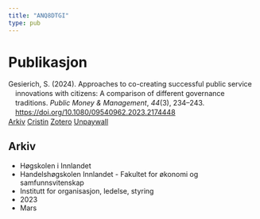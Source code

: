 ```yaml
---
title: "ANQ8DTGI"
type: pub
---
```

<h1>Publikasjon</h1>
<article id="csl-bib-container-ANQ8DTGI" class="csl-bib-container">
  <div class="csl-bib-body" style="line-height: 1.35; padding-left: 1em; text-indent:-1em;">
  <div class="csl-entry">Gesierich, S. (2024). Approaches to co-creating successful public service innovations with citizens: A comparison of different governance traditions. <i>Public Money &amp; Management</i>, <i>44</i>(3), 234&#x2013;243. <a href="https://doi.org/10.1080/09540962.2023.2174448">https://doi.org/10.1080/09540962.2023.2174448</a></div>
</div>
  <div class="csl-bib-buttons">
    <a href="#taxonomy-article-ANQ8DTGI" class="csl-bib-button">Arkiv</a>
    <a href="https://app.cristin.no/results/show.jsf?id=2136115" alt="Cristin URL" class="csl-bib-button">Cristin</a>
    <a href="http://zotero.org/groups/5402882/items/ANQ8DTGI" alt="Zotero URL" class="csl-bib-button">Zotero</a>
    <a href="https://doi.org/10.1080/09540962.2023.2174448" class="csl-bib-button">Unpaywall</a>
  </div>
  <div id="csl-bib-meta-container-ANQ8DTGI"></div>
</article>
<div id="csl-bib-meta-ANQ8DTGI" class="csl-bib-meta">
  <article id="taxonomy-article-ANQ8DTGI" class="taxonomy-article">
    <h1>Arkiv</h1>
    <ul>
      <li>Høgskolen i Innlandet</li>
      <li>Handelshøgskolen Innlandet - Fakultet for økonomi og samfunnsvitenskap</li>
      <li>Institutt for organisasjon, ledelse, styring</li>
      <li>2023</li>
      <li>Mars</li>
    </ul>
  </article>
</div>
